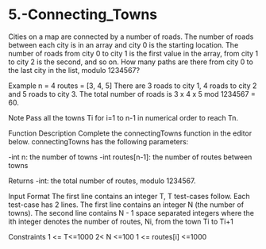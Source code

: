 # 5.-Connecting_Towns
Cities on a map are connected by a number of roads. The number of roads between each city is in an array and city 0 is the starting location. The number of roads from city 0 to city 1 is the first value in the array, from city 1 to city 2 is the second, and so on.
How many paths are there from city 0 to the last city in the list, modulo 1234567?

Example
n = 4
routes = [3, 4, 5]
There are 3 roads to city 1, 4 roads to city 2 and 5 roads to city 3. The total number of roads is 3 x 4 x 5 mod 1234567 = 60.

Note
Pass all the towns Ti for i=1 to n-1 in numerical order to reach Tn.

Function Description
Complete the connectingTowns function in the editor below.
connectingTowns has the following parameters:

-int n: the number of towns
-int routes[n-1]: the number of routes between towns

Returns
-int: the total number of routes, modulo 1234567.

Input Format
The first line contains an integer T, T test-cases follow.
Each test-case has 2 lines.
The first line contains an integer N (the number of towns).
The second line contains N - 1 space separated integers where the ith integer denotes the number of routes, Ni, from the town Ti to Ti+1

Constraints
1 <= T<=1000
2< N <=100
1 <= routes[i] <=1000
